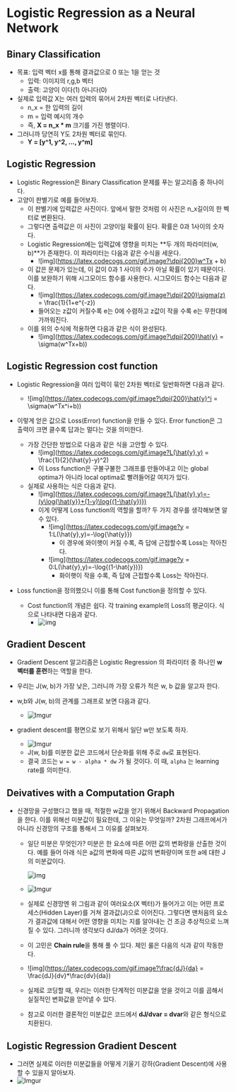 # Logistic Regression as a Neural Network

## Binary Classification

- 목표: 입력 벡터 x를 통해 결과값으로 0 또는 1을 얻는 것
  - 입력: 이미지의 r,g,b 벡터
  - 출력: 고양이 이다(1) 아니다(0)
- 실제로 입력값 X는 여러 입력의 묶어서 2차원 벡터로 나타낸다.
  - n_x = 한 입력의 길이
  - m = 입력 예시의 개수
  - 즉, **X = n_x * m** 크기를 가진 행렬이다.
- 그러니까 당연히 Y도 2차원 벡터로 묶인다.
  - **Y = [y^1, y^2, ..., y^m]**

## Logistic Regression

- Logistic Regression은 Binary Classification 문제를 푸는 알고리즘 중 하나이다.
- 고양이 판별기로 예를 들어보자.
  - 이 판별기에 입력값은 사진이다. 앞에서 말한 것처럼 이 사진은 n_x길이의 한 벡터로 변환된다.
  - 그렇다면 출력값은 이 사진이 고양이일 확률이 된다. 확률은 0과 1사이의 숫자다.
  - Logistic Regression에는 입력값에 영향을 미치는 **두 개의 파라미터(w, b)**가 존재한다. 이 파라미터는 다음과 같은 수식을 세운다.
    - ![img](https://latex.codecogs.com/gif.image?\dpi{200}w^Tx + b)
  - 이 값은 문제가 있는데, 이 값이 0과 1 사이의 수가 아닐 확률이 있기 때문이다. 이를 보완하기 위해 시그모이드 함수를 사용한다. 시그모이드 함수는 다음과 같다.
    - ![img](https://latex.codecogs.com/gif.image?\dpi{200}\sigma(z) = \frac{1}{1+e^{-z})
    - 들어오는 z값이 커질수록 e는 0에 수렴하고 z값이 작을 수록 e는 무한대에 가까워진다.
  - 이를 위의 수식에 적용하면 다음과 같은 식이 완성된다.
    - ![img](https://latex.codecogs.com/gif.image?\dpi{200}\hat{y} = \sigma(w^Tx+b))

## Logistic Regression cost function

- Logistic Regression을 여러 입력이 묶인 2차원 벡터로 일반화하면 다음과 같다.
  - ![img](https://latex.codecogs.com/gif.image?\dpi{200}\hat{y}^i = \sigma(w^Tx^i+b))

- 이렇게 얻은 값으로 Loss(Error) function을 만들 수 있다. Error function은 그 출력이 크면 클수록 답과는 멀다는 것을 의미한다.
  - 가장 간단한 방법으로 다음과 같은 식을 고안할 수 있다.
    - ![img](https://latex.codecogs.com/gif.image?L(\hat{y},y) = \frac{1}{2}(\hat{y}-y)^2)
    - 이 Loss function은 구불구불한 그래프를 만들어내고 이는 global optima가 아니라 local optima로 빨려들어갈 여지가 있다.
  - 실제로 사용하는 식은 다음과 같다.
    - ![img](https://latex.codecogs.com/gif.image?L(\hat{y},y)=-(y\log{\hat{y}}+(1-y)\log{(1-\hat{y})})
    - 이게 어떻게 Loss function의 역할을 할까? 두 가지 경우를 생각해보면 알 수 있다.
      - ![img](https://latex.codecogs.com/gif.image?y = 1:L(\hat{y},y)=-\log{\hat{y}})
        - 이 경우에 와이햇이 커질 수록, 즉 답에 근접할수록 Loss는 작아진다.
      - ![img](https://latex.codecogs.com/gif.image?y = 0:L(\hat{y},y)=-\log{(1-\hat{y})})
        - 화이햇이 작을 수록, 즉 답에 근접할수록 Loss는 작아진다.
- Loss function을 정의했으니 이를 통해 Cost function을 정의할 수 있다.
  - Cost function의 개념은 쉽다. 각 training example의 Loss의 평균이다. 식으로 나타내면 다음과 같다.
    - ![img](https://latex.codecogs.com/gif.image?J(w,b)=\frac{1}{m}\sum_{i=1}^{m}L(\hat{y}^i,y^i))

## Gradient Descent

- Gradient Descent 알고리즘은 Logistic Regression 의 파라미터 중 하나인 **w 벡터를 훈련**하는 역할을 한다.
- 우리는 J(w, b)가 가장 낮은, 그러니까 가장 오류가 적은 w, b 값을 알고자 한다.
- w,b와 J(w, b)의 관계를 그래프로 보면 다음과 같다.
  - ![Imgur](https://i.imgur.com/DOOkyHU.png)

- gradient descent를 평면으로 보기 위해서 일단 w만 보도록 하자.
  - ![Imgur](https://i.imgur.com/kMPtcnA.png)
  - J(w, b)를 미분한 값은 코드에서 단순화를 위해 주로 `dw`로 표현된다.
  - 결국 코드는 `w = w - alpha * dw` 가 될 것이다. 이 때, `alpha` 는 learning rate를 의미한다.

## Deivatives with a Computation Graph

- 신경망을 구성했다고 했을 때, 적절한 w값을 얻기 위해서 Backward Propagation을 한다. 이를 위해선 미분값이 필요한데, 그 이유는 무엇일까? 2차원 그래프에서가 아니라 신경망의 구조를 통해서 그 이유를 살펴보자.

  - 일단 미분은 무엇인가? 미분은 한 요소에 따른 어떤 값의 변화량을 산출한 것이다. 예를 들어 아래 식은 a값의 변화에 따른 J값의 변화량이며 또한 a에 대한 J의 미분값이다.

    ![img](https://latex.codecogs.com/gif.image?\frac{dJ}{da})

  - ![Imgur](https://i.imgur.com/AZpQBi0.png)

  - 실제로 신경망엔 위 그림과 같이 여러요소(X 벡터)가 들어가고 이는 어떤 프로세스(Hidden Layer)를 거쳐 결과값(J)으로 이어진다. 그렇다면 맨처음의 요소가 결과값에 대해서 어떤 영향을 미치는 지를 알아내는 건 조금 추상적으로 느껴질 수 있다. 그러니까 생각보다 dJ/da가 어려운 것이다.

  - 이 고민은 **Chain rule**을 통해 풀 수 있다. 체인 룰은 다음의 식과 같이 작동한다.

  - ![img](https://latex.codecogs.com/gif.image?\frac{dJ}{da} = \frac{dJ}{dv}*\frac{dv}{da})

  - 실제로 코딩할 때, 우리는 이러한 단계적인 미분값을 얻을 것이고 이를 곱해서 실질적인 변화값을 얻어낼 수 있다.

  - 참고로 이러한 결론적인 미분값은 코드에서 **dJ/dvar = dvar**와 같은 형식으로 치환된다.

## Logistic Regression Gradient Descent

- 그러면 실제로 이러한 미분값들을 어떻게 기울기 강하(Gradient Descent)에 사용할 수 있을지 알아보자.
- ![Imgur](https://i.imgur.com/lg2Ofcx.png)